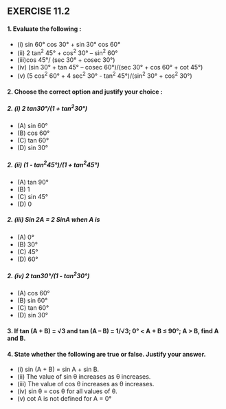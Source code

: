 ## EXERCISE 11.2
#### 1. Evaluate the following :
* (i) sin 60° cos 30° + sin 30° cos 60° 
* (ii) 2 tan<sup>2</sup> 45° + cos<sup>2</sup> 30° – sin<sup>2</sup> 60°
* (iii)cos 45°/ (sec 30° + cosec 30°)
* (iv) (sin 30° + tan 45° – cosec 60°)/(sec 30° + cos 60° + cot 45°)
* (v) (5 cos<sup>2</sup> 60° + 4 sec<sup>2</sup> 30° - tan<sup>2</sup> 45°)/(sin<sup>2</sup> 30° + cos<sup>2</sup> 30°)

#### 2. Choose the correct option and justify your choice :
##### 2. (i) 2 tan30°/(1 + tan<sup>2</sup>30°)
* (A) sin 60° 
* (B) cos 60° 
* (C) tan 60° 
* (D) sin 30°

##### 2. (ii) (1 - tan<sup>2</sup>45°)/(1 + tan<sup>2</sup>45°)
* (A) tan 90° 
* (B) 1 
* (C) sin 45° 
* (D) 0

##### 2. (iii) Sin 2A = 2 SinA when A is 
* (A) 0° 
* (B) 30° 
* (C) 45° 
* (D) 60°

##### 2. (iv) 2 tan30°/(1 - tan<sup>2</sup>30°)
* (A) cos 60° 
* (B) sin 60° 
* (C) tan 60° 
* (D) sin 30°

#### 3. If tan (A + B) = √3 and tan (A – B) = 1/√3; 0° < A + B ≤ 90°; A > B, find A and B.

#### 4. State whether the following are true or false. Justify your answer.
* (i) sin (A + B) = sin A + sin B.
* (ii) The value of sin θ increases as θ increases.
* (iii) The value of cos θ increases as θ increases.
* (iv) sin θ = cos θ for all values of θ.
* (v) cot A is not defined for A = 0°
